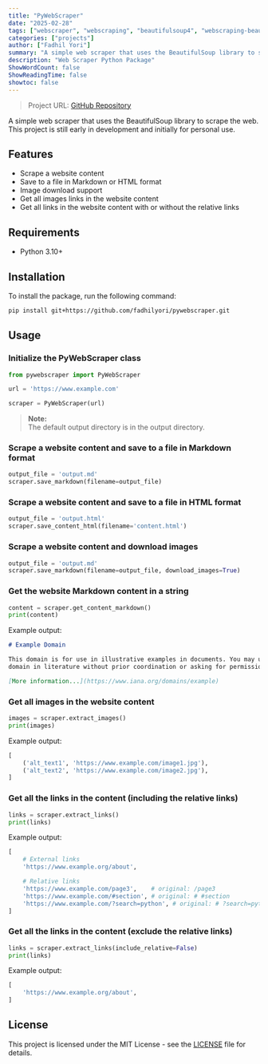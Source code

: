 ```yaml
---
title: "PyWebScraper"
date: "2025-02-28"
tags: ["webscraper", "webscraping", "beautifulsoup4", "webscraping-beautifulsoup"]
categories: ["projects"]
author: ["Fadhil Yori"]
summary: "A simple web scraper that uses the BeautifulSoup library to scrape the web. This project is still early in development and initially for personal use."
description: "Web Scraper Python Package"
ShowWordCount: false
ShowReadingTime: false
showtoc: false
---
```


> Project URL: [GitHub Repository](https://github.com/fadhilyori/pywebscraper)

A simple web scraper that uses the BeautifulSoup library to scrape the web. This project is still early in development and initially for personal use.

## Features

- Scrape a website content
- Save to a file in Markdown or HTML format
- Image download support
- Get all images links in the website content
- Get all links in the website content with or without the relative links

## Requirements

- Python 3.10+

## Installation

To install the package, run the following command:

```bash
pip install git+https://github.com/fadhilyori/pywebscraper.git
```

## Usage

### Initialize the PyWebScraper class

```python
from pywebscraper import PyWebScraper

url = 'https://www.example.com'

scraper = PyWebScraper(url)
```

> **Note:**  
> The default output directory is in the output directory.

### Scrape a website content and save to a file in Markdown format

```python
output_file = 'output.md'
scraper.save_markdown(filename=output_file)
```

### Scrape a website content and save to a file in HTML format

```python
output_file = 'output.html'
scraper.save_content_html(filename='content.html')
```

### Scrape a website content and download images

```python
output_file = 'output.md'
scraper.save_markdown(filename=output_file, download_images=True)
```

### Get the website Markdown content in a string

```python
content = scraper.get_content_markdown()
print(content)
```

Example output:

```markdown { lineNos=false }
# Example Domain

This domain is for use in illustrative examples in documents. You may use this
domain in literature without prior coordination or asking for permission.

[More information...](https://www.iana.org/domains/example)
```

### Get all images in the website content

```python
images = scraper.extract_images()
print(images)
```

Example output:

```python { lineNos=false }
[
    ('alt_text1', 'https://www.example.com/image1.jpg'),
    ('alt_text2', 'https://www.example.com/image2.jpg'),
]
```

### Get all the links in the content (including the relative links)

```python
links = scraper.extract_links()
print(links)
```

Example output:

```python { lineNos=false }
[
    # External links
    'https://www.example.org/about',

    # Relative links
    'https://www.example.com/page3',    # original: /page3
    'https://www.example.com/#section', # original: # #section
    'https://www.example.com/?search=python', # original: # ?search=python
]
```

### Get all the links in the content (exclude the relative links)

```python
links = scraper.extract_links(include_relative=False)
print(links)
```

Example output:

```python { lineNos=false }
[
    'https://www.example.org/about',
]
```

## License

This project is licensed under the MIT License - see the [LICENSE](LICENSE) file for details.
